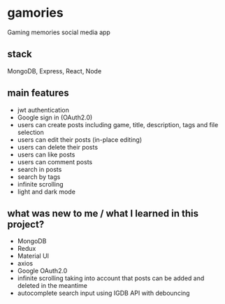 # gamories
Gaming memories social media app

## stack
MongoDB, Express, React, Node

## main features
- jwt authentication
- Google sign in (OAuth2.0)
- users can create posts including game, title, description, tags and file selection
- users can edit their posts (in-place editing)
- users can delete their posts
- users can like posts
- users can comment posts
- search in posts
- search by tags
- infinite scrolling
- light and dark mode


## what was new to me / what I learned in this project?
- MongoDB
- Redux
- Material UI
- axios
- Google OAuth2.0
- infinite scrolling taking into account that posts can be added and deleted in the meantime
- autocomplete search input using IGDB API with debouncing
